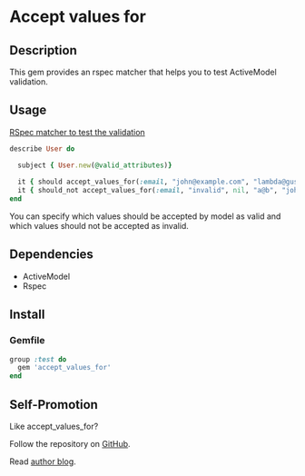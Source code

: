 # Accept values for

## Description

This gem provides an rspec matcher that helps you to test ActiveModel validation.

## Usage

[RSpec matcher to test the validation](http://gusiev.com/2010/06/ultimate-rspec-matcher-to-test-validation/)

``` ruby
describe User do

  subject { User.new(@valid_attributes)}
  
  it { should accept_values_for(:email, "john@example.com", "lambda@gusiev.com") }
  it { should_not accept_values_for(:email, "invalid", nil, "a@b", "john@.com") }
end
```

You can specify which values should be accepted by model as valid and which values should not be accepted as invalid.


## Dependencies

* ActiveModel
* Rspec

## Install


### Gemfile

``` ruby
group :test do
  gem 'accept_values_for'
end
```


## Self-Promotion

Like accept\_values\_for? 

Follow the repository on [GitHub](https://github.com/bogdan/accept_values_for). 

Read [author blog](http://gusiev.com).
